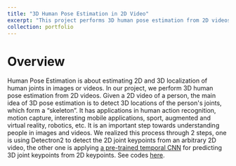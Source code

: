 ```yaml
---
title: "3D Human Pose Estimation in 2D Video"
excerpt: "This project performs 3D human pose estimation from 2D videos. Given a 2D video of a person, the main idea of 3D pose estimation is to detect 3D locations of the person's joints, which form a “skeleton”.<br/><img src='/images/pose_estimation.gif' width='500' height='300'>"
collection: portfolio
---
```


# Overview
Human Pose Estimation is about estimating 2D and 3D localization of human joints in images or videos. In our project, we perform 3D human pose estimation from 2D videos. Given a 2D video of a person, the main idea of 3D pose estimation is to detect 3D locations of the person's joints, which form a “skeleton”. It has applications in human action recognition, motion capture, interesting mobile applications, sport, augmented and virtual reality, robotics, etc. It is an important step towards understanding people in images and videos. We realized this process through 2 steps, one is using Detectron2 to detect the 2D joint keypoints from an arbitrary 2D video, the other one is applying [a pre-trained temporal CNN](https://github.com/facebookresearch/VideoPose3D) for predicting 3D joint keypoints from 2D keypoints. See codes [here](https://github.com/ZhishengLin2020/ee435-deep-learning-foundations-from-scratch/tree/master/Final%20Project).
